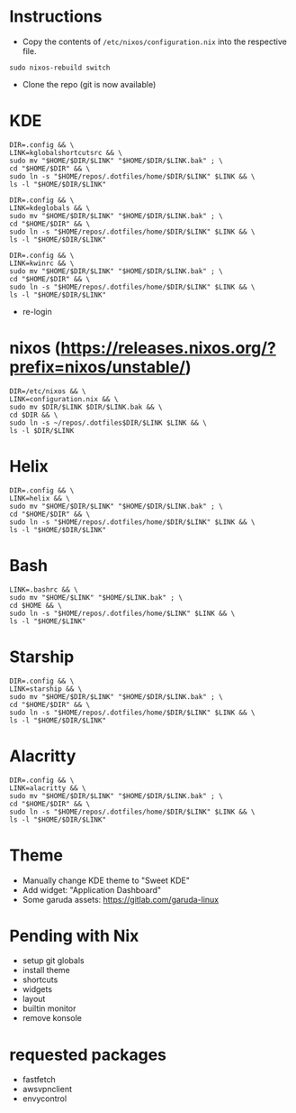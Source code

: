 # Instructions
- Copy the contents of `/etc/nixos/configuration.nix` into the respective file.

```sudo nixos-rebuild switch```

- Clone the repo (git is now available)

# KDE

```
DIR=.config && \
LINK=kglobalshortcutsrc && \
sudo mv "$HOME/$DIR/$LINK" "$HOME/$DIR/$LINK.bak" ; \
cd "$HOME/$DIR" && \
sudo ln -s "$HOME/repos/.dotfiles/home/$DIR/$LINK" $LINK && \
ls -l "$HOME/$DIR/$LINK"
```

```
DIR=.config && \
LINK=kdeglobals && \
sudo mv "$HOME/$DIR/$LINK" "$HOME/$DIR/$LINK.bak" ; \
cd "$HOME/$DIR" && \
sudo ln -s "$HOME/repos/.dotfiles/home/$DIR/$LINK" $LINK && \
ls -l "$HOME/$DIR/$LINK"
```

```
DIR=.config && \
LINK=kwinrc && \
sudo mv "$HOME/$DIR/$LINK" "$HOME/$DIR/$LINK.bak" ; \
cd "$HOME/$DIR" && \
sudo ln -s "$HOME/repos/.dotfiles/home/$DIR/$LINK" $LINK && \
ls -l "$HOME/$DIR/$LINK"
```

- re-login

# nixos (https://releases.nixos.org/?prefix=nixos/unstable/)

```
DIR=/etc/nixos && \
LINK=configuration.nix && \
sudo mv $DIR/$LINK $DIR/$LINK.bak && \
cd $DIR && \
sudo ln -s ~/repos/.dotfiles$DIR/$LINK $LINK && \
ls -l $DIR/$LINK
```

# Helix

```
DIR=.config && \
LINK=helix && \
sudo mv "$HOME/$DIR/$LINK" "$HOME/$DIR/$LINK.bak" ; \
cd "$HOME/$DIR" && \
sudo ln -s "$HOME/repos/.dotfiles/home/$DIR/$LINK" $LINK && \
ls -l "$HOME/$DIR/$LINK"
```


# Bash

```
LINK=.bashrc && \
sudo mv "$HOME/$LINK" "$HOME/$LINK.bak" ; \
cd $HOME && \
sudo ln -s "$HOME/repos/.dotfiles/home/$LINK" $LINK && \
ls -l "$HOME/$LINK"
```


# Starship

```
DIR=.config && \
LINK=starship && \
sudo mv "$HOME/$DIR/$LINK" "$HOME/$DIR/$LINK.bak" ; \
cd "$HOME/$DIR" && \
sudo ln -s "$HOME/repos/.dotfiles/home/$DIR/$LINK" $LINK && \
ls -l "$HOME/$DIR/$LINK"
```

# Alacritty

```
DIR=.config && \
LINK=alacritty && \
sudo mv "$HOME/$DIR/$LINK" "$HOME/$DIR/$LINK.bak" ; \
cd "$HOME/$DIR" && \
sudo ln -s "$HOME/repos/.dotfiles/home/$DIR/$LINK" $LINK && \
ls -l "$HOME/$DIR/$LINK"
```

# Theme
- Manually change KDE theme to "Sweet KDE"
- Add widget: "Application Dashboard"
- Some garuda assets: https://gitlab.com/garuda-linux

# Pending with Nix
- setup git globals
- install theme
- shortcuts
- widgets
- layout
- builtin monitor
- remove konsole

# requested packages
- fastfetch
- awsvpnclient
- envycontrol